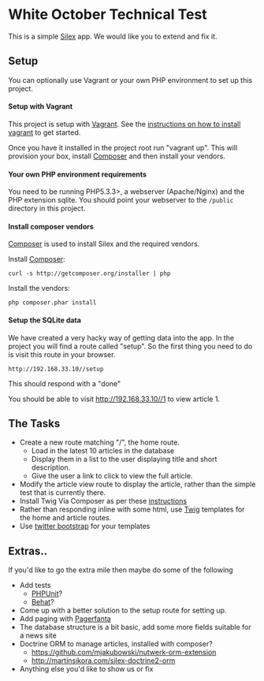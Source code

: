 White October Technical Test
===============================

This is a simple [Silex](http://silex.sensiolabs.org/) app. We would like you to extend and fix it.
## Setup

You can optionally use Vagrant or your own PHP environment to set up this project.

#### Setup with Vagrant

This project is setup with [Vagrant](http://vagrantup.com). See the [instructions on how to install vagrant](https://www.vagrantup.com/docs/installation/) to get started.

Once you have it installed in the project root run "vagrant up". This will provision your box, install [Composer](http://getcomposer.org) and then install your vendors.

#### Your own PHP environment requirements

You need to be running PHP5.3.3>, a webserver (Apache/Nginx) and the PHP extension sqlite. You should point your webserver to the `/public` directory in this project.

#### Install composer vendors

[Composer](http://getcomposer.org) is used to install Silex and the required vendors.

Install [Composer](http://getcomposer.org):

	curl -s http://getcomposer.org/installer | php

Install the vendors:

	php composer.phar install

#### Setup the SQLite data

We have created a very hacky way of getting data into the app. In the project you will find a route called "setup". So the first thing you need to do is visit this route in your browser.

	http://192.168.33.10//setup

This should respond with a "done"

You should be able to visit http://192.168.33.10//1 to view article 1.

The Tasks
------
* Create a new route matching "/", the home route.
	* Load in the latest 10 articles in the database
	* Display them in a list to the user displaying title and short description.
	* Give the user a link to click to view the full article.
* Modify the article view route to display the article, rather than the simple test that is currently there.
* Install Twig Via Composer as per these [instructions](http://silex.sensiolabs.org/doc/providers/twig.html)
* Rather than responding inline with some html, use [Twig](http://twig.sensiolabs.org/) templates for the home and article routes.
* Use [twitter bootstrap](http://twitter.github.com/bootstrap/) for your templates

Extras..
------
If you'd like to go the extra mile then maybe do some of the following

* Add tests
	* [PHPUnit](http://www.phpunit.de/manual/current/en/index.html)?
	* [Behat](http://behat.org/)?
* Come up with a better solution to the setup route for setting up.
* Add paging with [Pagerfanta](https://github.com/whiteoctober/Pagerfanta)
* The database structure is a bit basic, add some more fields suitable for a news site
* Doctrine ORM to manage articles, installed with composer?
	* https://github.com/mjakubowski/nutwerk-orm-extension
	* http://martinsikora.com/silex-doctrine2-orm
* Anything else you'd like to show us or fix
